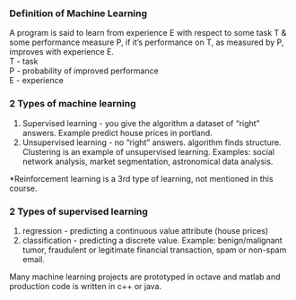 ### Definition of Machine Learning
A program is said to learn from experience E with respect to some task T & some performance measure P, if it’s performance on T, as measured by P, improves with experience E.  
T - task  
P - probability of improved performance  
E - experience  

### 2 Types of machine learning
1. Supervised learning - you give the algorithm a dataset of “right” answers.  Example predict house prices in portland.
2. Unsupervised learning - no “right” answers.  algorithm finds structure. Clustering is an example of unsupervised learning. Examples: social network analysis, market segmentation, astronomical data analysis.  
  
*Reinforcement learning is a 3rd type of learning, not mentioned in this course.

### 2 Types of supervised learning
1. regression - predicting a continuous value attribute (house prices)
2. classification - predicting a discrete value.  Example: benign/malignant tumor, fraudulent or legitimate financial transaction, spam or non-spam email.



Many machine learning projects are prototyped in octave and matlab and production code is written in c++ or java.

